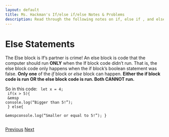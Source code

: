 ```yaml
---
layout: default
title: Ms. Hackman's If/else if/else Notes & Problems
description: Read through the following notes on if, else if , and else statements. Embeded in the notes are examples to try. Some of them are interactive on this site, requiring you to drag and code blocks into the right order to solve a problem. Others require you to write some code in the <a href="https://editor.p5js.org/">p5js editor</a> and then click the <i>See Answer</i> buttons to see a solution. After you've completed this, return to google classroom to do this week's assignment.
---
```


<!-- Function for hiding code!  -->
<script>
    function myFunction(name) {
      var x = document.getElementById(name);
      if (x.style.display === "none") {
        x.style.display = "block";
      } else {
        x.style.display = "none";
      }
    }    
</script>
<!-- End of scripting functions! -->
    


# Else Statements
The Else block is If’s partner is crime! An else block is code that the computer should run <b>ONLY</b>
when the If block code didn’t run. That is, the else block code only happens when the if block’s boolean statement was false. <b>Only  one</b>  of the <i>if</i> block or <i>else</i> block can happen.  <b>Either the if block code is run OR the else block code is run. Both CANNOT run.</b><br>

So in this code:
<code>
let x = 4;<br>
if(x > 5){<br>
&emsp console.log(“Bigger than 5!”);<br>
} else{<br>
&emspconsole.log(“Smaller or equal to 5!”); }<br>
</code>


[Previous](/../../)
[Next](./example2.html)
